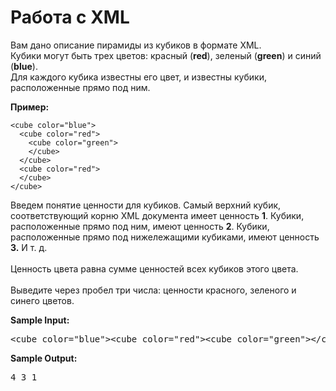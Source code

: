 <h1>Работа с XML</h1>
<div id="ember5529" class="rich-text-viewer ember-view" data-ready=""><p>Вам дано описание пирамиды из кубиков в формате XML.<br>Кубики могут быть трех цветов: красный (<b>red</b>), зеленый (<b>green</b>) и синий (<b>blue</b>&#65279;).<br>Для каждого кубика известны его цвет, и известны кубики, расположенные прямо под ним.<br></p><p><b>Пример:<br></b></p><pre><code class="language-xml hljs"><span class="hljs-tag"><span class="hljs-tag"><span class="hljs-tag"><span class="hljs-tag">&lt;</span></span></span><span class="hljs-name"><span class="hljs-tag"><span class="hljs-name"><span class="hljs-tag"><span class="hljs-name"><span class="hljs-tag"><span class="hljs-name">cube</span></span></span></span></span></span></span><span class="hljs-tag"><span class="hljs-tag"><span class="hljs-tag"> </span></span></span><span class="hljs-attr"><span class="hljs-tag"><span class="hljs-attr"><span class="hljs-tag"><span class="hljs-attr"><span class="hljs-tag"><span class="hljs-attr">color</span></span></span></span></span></span></span><span class="hljs-tag"><span class="hljs-tag"><span class="hljs-tag">=</span></span></span><span class="hljs-string"><span class="hljs-tag"><span class="hljs-string"><span class="hljs-tag"><span class="hljs-string"><span class="hljs-tag"><span class="hljs-string">"blue"</span></span></span></span></span></span></span><span class="hljs-tag"><span class="hljs-tag"><span class="hljs-tag">&gt;</span></span></span></span>
&nbsp; <span class="hljs-tag"><span class="hljs-tag"><span class="hljs-tag"><span class="hljs-tag">&lt;</span></span></span><span class="hljs-name"><span class="hljs-tag"><span class="hljs-name"><span class="hljs-tag"><span class="hljs-name"><span class="hljs-tag"><span class="hljs-name">cube</span></span></span></span></span></span></span><span class="hljs-tag"><span class="hljs-tag"><span class="hljs-tag"> </span></span></span><span class="hljs-attr"><span class="hljs-tag"><span class="hljs-attr"><span class="hljs-tag"><span class="hljs-attr"><span class="hljs-tag"><span class="hljs-attr">color</span></span></span></span></span></span></span><span class="hljs-tag"><span class="hljs-tag"><span class="hljs-tag">=</span></span></span><span class="hljs-string"><span class="hljs-tag"><span class="hljs-string"><span class="hljs-tag"><span class="hljs-string"><span class="hljs-tag"><span class="hljs-string">"red"</span></span></span></span></span></span></span><span class="hljs-tag"><span class="hljs-tag"><span class="hljs-tag">&gt;</span></span></span></span>
&nbsp; &nbsp; <span class="hljs-tag"><span class="hljs-tag"><span class="hljs-tag"><span class="hljs-tag">&lt;</span></span></span><span class="hljs-name"><span class="hljs-tag"><span class="hljs-name"><span class="hljs-tag"><span class="hljs-name"><span class="hljs-tag"><span class="hljs-name">cube</span></span></span></span></span></span></span><span class="hljs-tag"><span class="hljs-tag"><span class="hljs-tag"> </span></span></span><span class="hljs-attr"><span class="hljs-tag"><span class="hljs-attr"><span class="hljs-tag"><span class="hljs-attr"><span class="hljs-tag"><span class="hljs-attr">color</span></span></span></span></span></span></span><span class="hljs-tag"><span class="hljs-tag"><span class="hljs-tag">=</span></span></span><span class="hljs-string"><span class="hljs-tag"><span class="hljs-string"><span class="hljs-tag"><span class="hljs-string"><span class="hljs-tag"><span class="hljs-string">"green"</span></span></span></span></span></span></span><span class="hljs-tag"><span class="hljs-tag"><span class="hljs-tag">&gt;</span></span></span></span>
&nbsp; &nbsp; <span class="hljs-tag"><span class="hljs-tag"><span class="hljs-tag"><span class="hljs-tag">&lt;/</span></span></span><span class="hljs-name"><span class="hljs-tag"><span class="hljs-name"><span class="hljs-tag"><span class="hljs-name"><span class="hljs-tag"><span class="hljs-name">cube</span></span></span></span></span></span></span><span class="hljs-tag"><span class="hljs-tag"><span class="hljs-tag">&gt;</span></span></span></span>
&nbsp; <span class="hljs-tag"><span class="hljs-tag"><span class="hljs-tag"><span class="hljs-tag">&lt;/</span></span></span><span class="hljs-name"><span class="hljs-tag"><span class="hljs-name"><span class="hljs-tag"><span class="hljs-name"><span class="hljs-tag"><span class="hljs-name">cube</span></span></span></span></span></span></span><span class="hljs-tag"><span class="hljs-tag"><span class="hljs-tag">&gt;</span></span></span></span>
&nbsp; <span class="hljs-tag"><span class="hljs-tag"><span class="hljs-tag"><span class="hljs-tag">&lt;</span></span></span><span class="hljs-name"><span class="hljs-tag"><span class="hljs-name"><span class="hljs-tag"><span class="hljs-name"><span class="hljs-tag"><span class="hljs-name">cube</span></span></span></span></span></span></span><span class="hljs-tag"><span class="hljs-tag"><span class="hljs-tag"> </span></span></span><span class="hljs-attr"><span class="hljs-tag"><span class="hljs-attr"><span class="hljs-tag"><span class="hljs-attr"><span class="hljs-tag"><span class="hljs-attr">color</span></span></span></span></span></span></span><span class="hljs-tag"><span class="hljs-tag"><span class="hljs-tag">=</span></span></span><span class="hljs-string"><span class="hljs-tag"><span class="hljs-string"><span class="hljs-tag"><span class="hljs-string"><span class="hljs-tag"><span class="hljs-string">"red"</span></span></span></span></span></span></span><span class="hljs-tag"><span class="hljs-tag"><span class="hljs-tag">&gt;</span></span></span></span>
&nbsp; <span class="hljs-tag"><span class="hljs-tag"><span class="hljs-tag"><span class="hljs-tag">&lt;/</span></span></span><span class="hljs-name"><span class="hljs-tag"><span class="hljs-name"><span class="hljs-tag"><span class="hljs-name"><span class="hljs-tag"><span class="hljs-name">cube</span></span></span></span></span></span></span><span class="hljs-tag"><span class="hljs-tag"><span class="hljs-tag">&gt;</span></span></span></span>
<span class="hljs-tag"><span class="hljs-tag"><span class="hljs-tag"><span class="hljs-tag">&lt;/</span></span></span><span class="hljs-name"><span class="hljs-tag"><span class="hljs-name"><span class="hljs-tag"><span class="hljs-name"><span class="hljs-tag"><span class="hljs-name">cube</span></span></span></span></span></span></span><span class="hljs-tag"><span class="hljs-tag"><span class="hljs-tag">&gt;</span></span></span></span></code></pre> Введем понятие ценности для кубиков. Самый верхний кубик, соответствующий корню XML документа имеет ценность <b>1</b>. Кубики, расположенные прямо под ним, имеют ценность <b>2</b>. Кубики, расположенные прямо под нижележащими кубиками, имеют ценность <b>3.</b> И т. д.<div><br></div><div>Ценность цвета равна сумме ценностей всех кубиков этого цвета.</div><div><br></div><div>Выведите через пробел три числа: ценности красного, зеленого и синего цветов.</div>
</div>
<p></p>
<div class="step-text-wrapper">
          <p class="step-text__limit-title">
            <strong>Sample Input<!---->:</strong>
          </p>
          <pre class="step-text__limit-value">&lt;cube color="blue"&gt;&lt;cube color="red"&gt;&lt;cube color="green"&gt;&lt;/cube&gt;&lt;/cube&gt;&lt;cube color="red"&gt;&lt;/cube&gt;&lt;/cube&gt;</pre>
          <p class="step-text__limit-title">
            <strong>Sample Output<!---->:</strong>
          </p>
          <pre class="step-text__limit-value">4 3 1</pre>

<!---->      </div>